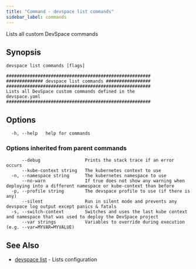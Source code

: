 ```yaml
---
title: "Command - devspace list commands"
sidebar_label: commands
---
```



Lists all custom DevSpace commands

## Synopsis


```
devspace list commands [flags]
```

```
#######################################################
############## devspace list commands #################
#######################################################
Lists all DevSpace custom commands defined in the 
devspace.yaml
#######################################################
```
## Options

```
  -h, --help   help for commands
```

### Options inherited from parent commands

```
      --debug                 Prints the stack trace if an error occurs
      --kube-context string   The kubernetes context to use
  -n, --namespace string      The kubernetes namespace to use
      --no-warn               If true does not show any warning when deploying into a different namespace or kube-context than before
  -p, --profile string        The devspace profile to use (if there is any)
      --silent                Run in silent mode and prevents any devspace log output except panics & fatals
  -s, --switch-context        Switches and uses the last kube context and namespace that was used to deploy the DevSpace project
      --var strings           Variables to override during execution (e.g. --var=MYVAR=MYVALUE)
```

## See Also

* [devspace list](../../cli/commands/devspace_list)	 - Lists configuration
